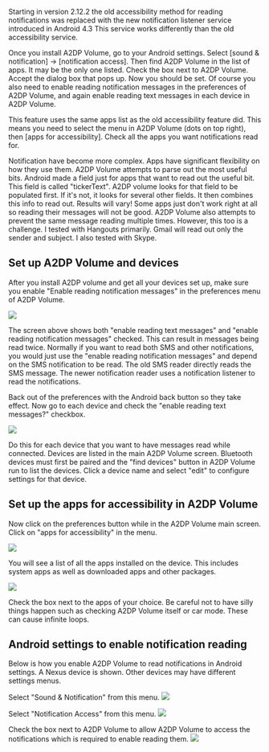 Starting in version 2.12.2 the old accessibility method for reading notifications was replaced with the new notification listener service introduced in Android 4.3  This service works differently than the old accessibility service.

Once you install A2DP Volume, go to your Android settings.  Select [sound & notification] -> [notification access].  Then find A2DP Volume in the list of apps.  It may be the only one listed.  Check the box next to A2DP Volume.  Accept the dialog box that pops up.  Now you should be set.  Of course you also need to enable reading notification messages in the preferences of A2DP Volume, and again enable reading text messages in each device in A2DP Volume.  

This feature uses the same apps list as the old accessibility feature did.  This means you need to select the menu in A2DP Volume (dots on top right), then [apps for accessibility].  Check all the apps you want notifications read for.  

Notification have become more complex.  Apps have significant flexibility on how they use them. A2DP Volume attempts to parse out the most useful bits.  Android made a field just for apps that want to read out the useful bit.  This field is called "tickerText".  A2DP volume looks for that field to be populated first.  If it's not, it looks for several other fields.  It then combines this info to read out.  Results will vary!  Some apps just don't work right at all so reading their messages will not be good.  A2DP Volume also attempts to prevent the same message reading multiple times.  However, this too is a challenge.  I tested with Hangouts primarily.  Gmail will read out only the sender and subject. I also tested with Skype.

## Set up A2DP Volume and devices 
After you install A2DP volume and get all your devices set up, make sure you enable "Enable reading notification messages" in the preferences menu of A2DP Volume.  

![](http://jimroal.com/A2DPScreens/preferences2b.png)

The screen above shows both "enable reading text messages" and "enable reading notification messages" checked. This can result in messages being read twice. Normally if you want to read both SMS and other notifications, you would just use the "enable reading notification messages" and depend on the SMS notification to be read.  The old SMS reader directly reads the SMS message.  The newer notification reader uses a notification listener to read the notifications.  

Back out of the preferences with the Android back button so they take effect.  Now go to each device and check the "enable reading text messages?" checkbox.

![](http://jimroal.com/A2DPScreens/EditDevice1b.png)

Do this for each device that you want to have messages read while connected.  Devices are listed in the main A2DP Volume screen. Bluetooth devices must first be paired and the "find devices" button in A2DP Volume run to list the devices.  Click a device name and select "edit" to configure settings for that device.

## Set up the apps for accessibility in A2DP Volume 

Now click on the preferences button while in the A2DP Volume main screen.  Click on "apps for accessibility" in the menu.

![](http://jimroal.com/A2DPScreens/A2DPVolume8.png)

You will see a list of all the apps installed on the device.  This includes system apps as well as downloaded apps and other packages.  

![](http://jimroal.com/A2DPScreens/accessibilityapps.png)

Check the box next to the apps of your choice.  Be careful not to have silly things happen such as checking A2DP Volume itself or car mode. These can cause infinite loops.


## Android settings to enable notification reading

Below is how you enable A2DP Volume to read notifications in Android settings.  A Nexus device is shown.  Other devices may have different settings menus.  

Select "Sound & Notification" from this menu.
![](http://jimroal.com/A2DPScreens/NotSettings1.png)

Select "Notification Access" from this menu.
![](http://jimroal.com/A2DPScreens/NotSettings2.png)

Check the box next to A2DP Volume to allow A2DP Volume to access the notifications which is required to enable reading them.
![](http://jimroal.com/A2DPScreens/NotSettings3.png)
